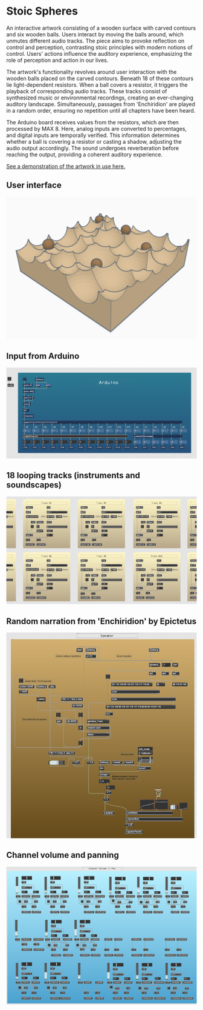 # Stoic Spheres
An interactive artwork consisting of a wooden surface with carved contours and six wooden balls. Users interact by moving the balls around, which unmutes different audio tracks. The piece aims to provoke reflection on control and perception, contrasting stoic principles with modern notions of control. Users' actions influence the auditory experience, emphasizing the role of perception and action in our lives.

The artwork's functionality revolves around user interaction with the wooden balls placed on the carved contours. Beneath 18 of these contours lie light-dependent resistors. When a ball covers a resistor, it triggers the playback of corresponding audio tracks. These tracks consist of synthesized music or environmental recordings, creating an ever-changing auditory landscape. Simultaneously, passages from 'Enchiridion' are played in a random order, ensuring no repetition until all chapters have been heard.

The Arduino board receives values from the resistors, which are then processed by MAX 8. Here, analog inputs are converted to percentages, and digital inputs are temporally verified. This information determines whether a ball is covering a resistor or casting a shadow, adjusting the audio output accordingly. The sound undergoes reverberation before reaching the output, providing a coherent auditory experience.

[See a demonstration of the artwork in use here.](https://www.thomaseg.dk/)

## User interface
![Visualisation of volume-interaction](images/user-interface.png)

## Input from Arduino
![Visualisation of volume-interaction](images/arduino-in.png)

## 18 looping tracks (instruments and soundscapes)
![Visualisation of volume-interaction](images/tracks.png)

## Random narration from 'Enchiridion' by Epictetus
![Visualisation of volume-interaction](images/narrator.png)

## Channel volume and panning
![Visualisation of volume-interaction](images/channel-vol-pan.png)
